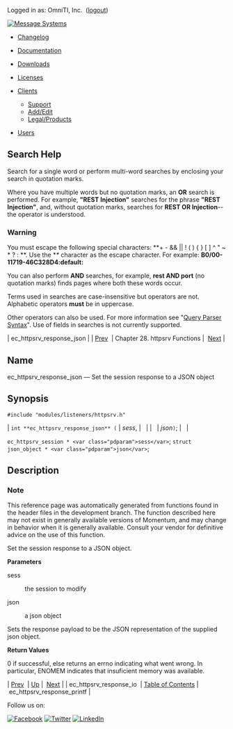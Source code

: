Logged in as: OmniTI, Inc.  ([logout](https://support.messagesystems.com/logout.php))

[![Message Systems](https://support.messagesystems.com/images/ms-white205.png)](https://support.messagesystems.com/start.php) 

*   [Changelog](https://support.messagesystems.com/start.php?show=changelog)
*   [Documentation](https://support.messagesystems.com/docs/)
*   [Downloads](https://support.messagesystems.com/start.php)

*   [Licenses](https://support.messagesystems.com/license_summary.php)
*   <a href="">Clients</a>
    *   [Support](https://support.messagesystems.com/cs.php)
    *   [Add/Edit](https://support.messagesystems.com/edit_client.php)
    *   [Legal/Products](https://support.messagesystems.com/edit_products.php)
*   [Users](https://support.messagesystems.com/edit_customer.php)

## Search Help

Search for a single word or perform multi-word searches by enclosing your search in quotation marks.

Where you have multiple words but no quotation marks, an **OR** search is performed. For example, **"REST Injection"** searches for the phrase **"REST Injection"**, and, without quotation marks, searches for **REST OR Injection**--the operator is understood.

### Warning

You must escape the following special characters: **+ - && || ! ( ) { } [ ] ^ " ~ * ? : \**. Use the **\** character as the escape character. For example: **B0/00-11719-46C328D4\:default\:**

You can also perform **AND** searches, for example, **rest AND port** (no quotation marks) finds pages where both these words occur.

Terms used in searches are case-insensitive but operators are not. Alphabetic operators **must** be in uppercase.

Other operators can also be used. For more information see "[Query Parser Syntax](https://lucene.apache.org/core/old_versioned_docs/versions/3_0_0/queryparsersyntax.html)". Use of fields in searches is not currently supported.

| ec_httpsrv_response_json |
| [Prev](apis.ec_httpsrv_response_io.php)  | Chapter 28. httpsrv Functions |  [Next](apis.ec_httpsrv_response_printf.php) |

<a name="apis.ec_httpsrv_response_json"></a>
## Name

ec_httpsrv_response_json — Set the session response to a JSON object

## Synopsis

`#include "modules/listeners/httpsrv.h"`

| `int **ec_httpsrv_response_json** (` | <var class="pdparam">sess</var>, |   |
|   | <var class="pdparam">json</var>`)`; |   |

`ec_httpsrv_session * <var class="pdparam">sess</var>`;
`struct json_object * <var class="pdparam">json</var>`;<a name="idp25570720"></a>
## Description

### Note

This reference page was automatically generated from functions found in the header files in the development branch. The function described here may not exist in generally available versions of Momentum, and may change in behavior when it is generally available. Consult your vendor for definitive advice on the use of this function.

Set the session response to a JSON object.

**Parameters**

<dl class="variablelist">

<dt>sess</dt>

<dd>

the session to modify

</dd>

<dt>json</dt>

<dd>

a json object

</dd>

</dl>

Sets the response payload to be the JSON representation of the supplied json object.

**Return Values**

0 if successful, else returns an errno indicating what went wrong. In particular, ENOMEM indicates that insuficient memory was available.

| [Prev](apis.ec_httpsrv_response_io.php)  | [Up](httpsrv.php) |  [Next](apis.ec_httpsrv_response_printf.php) |
| ec_httpsrv_response_io  | [Table of Contents](index.php) |  ec_httpsrv_response_printf |

Follow us on:

[![Facebook](https://support.messagesystems.com/images/icon-facebook.png)](http://www.facebook.com/messagesystems) [![Twitter](https://support.messagesystems.com/images/icon-twitter.png)](http://twitter.com/#!/MessageSystems) [![LinkedIn](https://support.messagesystems.com/images/icon-linkedin.png)](http://www.linkedin.com/company/message-systems)